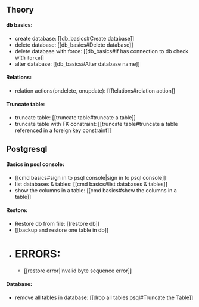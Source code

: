 ## Theory
#### db basics:
 - create database: [[db_basics#Create database]]
 - delete database: [[db_basics#Delete database]]
 - delete database with force: [[db_basics#if has connection to db check with `force`]]
 - alter database: [[db_basics#Alter database name]]

#### Relations:
 - relation actions(ondelete, onupdate): [[Relations#relation action]]

#### Truncate table:
 - truncate table: [[truncate table#truncate a table]]
 - truncate table with FK constraint: [[truncate table#truncate a table referenced in a foreign key constraint]]


## Postgresql
#### Basics in psql console:
 - [[cmd basics#sign in to psql console|sign in to psql console]]
 - list databases & tables: [[cmd basics#list databases & tables]]
 - show the columns in a table: [[cmd basics#show the columns in a table]]

#### Restore:
 - Restore db from file: [[restore db]]
 - [[backup and restore one table in db]]
 - # ERRORS: 
	 - [[restore error|Invalid byte sequence error]]

#### Database:
 - remove all tables in database: [[drop all tables psql#Truncate the Table]]